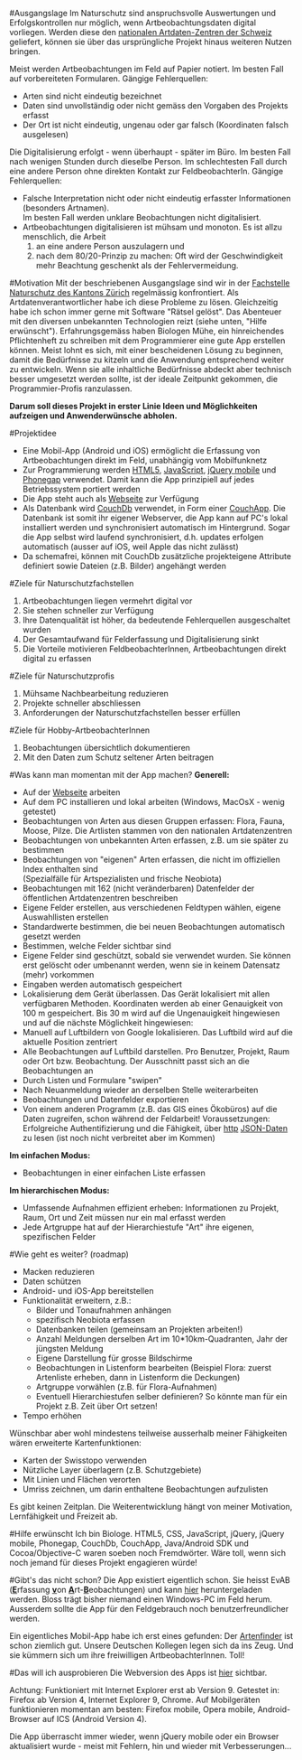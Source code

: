 #Ausgangslage
Im Naturschutz sind anspruchsvolle Auswertungen und Erfolgskontrollen nur möglich, wenn Artbeobachtungsdaten digital vorliegen. Werden diese den [nationalen Artdaten-Zentren der Schweiz](http://www.natportal.ch/) geliefert, können sie über das ursprüngliche Projekt hinaus weiteren Nutzen bringen.

Meist werden Artbeobachtungen im Feld auf Papier notiert. Im besten Fall auf vorbereiteten Formularen. 
Gängige Fehlerquellen:  

- Arten sind nicht eindeutig bezeichnet
- Daten sind unvollständig oder nicht gemäss den Vorgaben des Projekts erfasst
- Der Ort ist nicht eindeutig, ungenau oder gar falsch (Koordinaten falsch ausgelesen)

Die Digitalisierung erfolgt - wenn überhaupt - später im Büro. Im besten Fall nach wenigen Stunden durch dieselbe Person. Im schlechtesten Fall durch eine andere Person ohne direkten Kontakt zur FeldbeobachterIn. 
Gängige Fehlerquellen:  

- Falsche Interpretation nicht oder nicht eindeutig erfasster Informationen (besonders Artnamen).<br>Im besten Fall werden unklare Beobachtungen nicht digitalisiert. 
- Artbeobachtungen digitalisieren ist mühsam und monoton. 
  Es ist allzu menschlich, die Arbeit 
  1. an eine andere Person auszulagern und 
  2. nach dem 80/20-Prinzip zu machen: Oft wird der Geschwindigkeit mehr Beachtung geschenkt als der Fehlervermeidung.

#Motivation
Mit der beschriebenen Ausgangslage sind wir in der [Fachstelle Naturschutz des Kantons Zürich](http://naturschutz.zh.ch) regelmässig konfrontiert. Als Artdatenverantwortlicher habe ich diese Probleme zu lösen. Gleichzeitig habe ich schon immer gerne mit Software "Rätsel gelöst". Das Abenteuer mit den diversen unbekannten Technologien reizt (siehe unten, "Hilfe erwünscht"). Erfahrungsgemäss haben Biologen Mühe, ein hinreichendes Pflichtenheft zu schreiben mit dem Programmierer eine gute App erstellen können. Meist lohnt es sich, mit einer bescheidenen Lösung zu beginnen, damit die Bedürfnisse zu kitzeln und die Anwendung entsprechend weiter zu entwickeln. Wenn sie alle inhaltliche Bedürfnisse abdeckt aber technisch besser umgesetzt werden sollte, ist der ideale Zeitpunkt gekommen, die Programmier-Profis ranzulassen.

**Darum soll dieses Projekt in erster Linie Ideen und Möglichkeiten aufzeigen und Anwenderwünsche abholen.**

#Projektidee
- Eine Mobil-App (Android und iOS) ermöglicht die Erfassung von Artbeobachtungen direkt im Feld, unabhängig vom Mobilfunknetz
- Zur Programmierung werden [HTML5](http://de.wikipedia.org/wiki/HTML5), [JavaScript](http://de.wikipedia.org/wiki/JavaScript), [jQuery mobile](http://jquerymobile.com) und [Phonegap](http://phonegap.com) verwendet. Damit kann die App prinzipiell auf jedes Betriebssystem portiert werden
- Die App steht auch als [Webseite](http://barbalex.iriscouch.com/evab/_design/evab/index.html) zur Verfügung
- Als Datenbank wird [CouchDb](http://couchdb.apache.org/) verwendet, in Form einer [CouchApp](http://couchapp.org). Die Datenbank ist somit ihr eigener Webserver, die App kann auf PC's lokal installiert werden und synchronisiert automatisch im Hintergrund. Sogar die App selbst wird laufend synchronisiert, d.h. updates erfolgen automatisch (ausser auf iOS, weil Apple das nicht zulässt)
- Da schemafrei, können mit CouchDb zusätzliche projekteigene Attribute definiert sowie Dateien (z.B. Bilder) angehängt werden


#Ziele für Naturschutzfachstellen
1. Artbeobachtungen liegen vermehrt digital vor
2. Sie stehen schneller zur Verfügung
3. Ihre Datenqualität ist höher, da bedeutende Fehlerquellen ausgeschaltet wurden
4. Der Gesamtaufwand für Felderfassung und Digitalisierung sinkt
5. Die Vorteile motivieren FeldbeobachterInnen, Artbeobachtungen direkt digital zu erfassen


#Ziele für Naturschutzprofis
1. Mühsame Nachbearbeitung reduzieren
2. Projekte schneller abschliessen
3. Anforderungen der Naturschutzfachstellen besser erfüllen


#Ziele für Hobby-ArtbeobachterInnen
1. Beobachtungen übersichtlich dokumentieren 
2. Mit den Daten zum Schutz seltener Arten beitragen


#Was kann man momentan mit der App machen?
**Generell:**

- Auf der [Webseite](http://barbalex.iriscouch.com/evab/_design/evab/index.html) arbeiten
- Auf dem PC installieren und lokal arbeiten (Windows, MacOsX - wenig getestet)
- Beobachtungen von Arten aus diesen Gruppen erfassen: Flora, Fauna, Moose, Pilze. Die Artlisten stammen von den nationalen Artdatenzentren
- Beobachtungen von unbekannten Arten erfassen, z.B. um sie später zu bestimmen
- Beobachtungen von "eigenen" Arten erfassen, die nicht im offiziellen Index enthalten sind<br>(Spezialfälle für Artspezialisten und frische Neobiota)
- Beobachtungen mit 162 (nicht veränderbaren) Datenfelder der öffentlichen Artdatenzentren beschreiben
- Eigene Felder erstellen, aus verschiedenen Feldtypen wählen, eigene Auswahllisten erstellen
- Standardwerte bestimmen, die bei neuen Beobachtungen automatisch gesetzt werden
- Bestimmen, welche Felder sichtbar sind
- Eigene Felder sind geschützt, sobald sie verwendet wurden. Sie können erst gelöscht oder umbenannt werden, wenn sie in keinem Datensatz (mehr) vorkommen
- Eingaben werden automatisch gespeichert
- Lokalisierung dem Gerät überlassen. Das Gerät lokalisiert mit allen verfügbaren Methoden. Koordinaten werden ab einer Genauigkeit von 100 m gespeichert. Bis 30 m wird auf die Ungenauigkeit hingewiesen und auf die nächste Möglichkeit hingewiesen:
- Manuell auf Luftbildern von Google lokalisieren. Das Luftbild wird auf die aktuelle Position zentriert
- Alle Beobachtungen auf Luftbild darstellen. Pro Benutzer, Projekt, Raum oder Ort bzw. Beobachtung. Der Ausschnitt passt sich an die Beobachtungen an
- Durch Listen und Formulare "swipen"
- Nach Neuanmeldung wieder an derselben Stelle weiterarbeiten
- Beobachtungen und Datenfelder exportieren
- Von einem anderen Programm (z.B. das GIS eines Ökobüros) auf die Daten zugreifen, schon während der Feldarbeit! Voraussetzungen: Erfolgreiche Authentifizierung und die Fähigkeit, über [http](http://de.wikipedia.org/wiki/Hypertext_Transfer_Protocol) [JSON-Daten](http://en.wikipedia.org/wiki/JSON) zu lesen (ist noch nicht verbreitet aber im Kommen)

**Im einfachen Modus:**

- Beobachtungen in einer einfachen Liste erfassen

**Im hierarchischen Modus:**

- Umfassende Aufnahmen effizient erheben: Informationen zu Projekt, Raum, Ort und Zeit müssen nur ein mal erfasst werden
- Jede Artgruppe hat auf der Hierarchiestufe "Art" ihre eigenen, spezifischen Felder

#Wie geht es weiter? (roadmap)
- Macken reduzieren
- Daten schützen
- Android- und iOS-App bereitstellen
- Funktionalität erweitern, z.B.:
  - Bilder und Tonaufnahmen anhängen
  - spezifisch Neobiota erfassen
  - Datenbanken teilen (gemeinsam an Projekten arbeiten!)
  - Anzahl Meldungen derselben Art im 10*10km-Quadranten, Jahr der jüngsten Meldung
  - Eigene Darstellung für grosse Bildschirme
  - Beobachtungen in Listenform bearbeiten (Beispiel Flora: zuerst Artenliste erheben, dann in Listenform die Deckungen)
  - Artgruppe vorwählen (z.B. für Flora-Aufnahmen)
  - Eventuell Hierarchiestufen selber definieren? So könnte man für ein Projekt z.B. Zeit über Ort setzen!
- Tempo erhöhen

Wünschbar aber wohl mindestens teilweise ausserhalb meiner Fähigkeiten wären erweiterte Kartenfunktionen:

- Karten der Swisstopo verwenden
- Nützliche Layer überlagern (z.B. Schutzgebiete)
- Mit Linien und Flächen verorten
- Umriss zeichnen, um darin enthaltene Beobachtungen aufzulisten

Es gibt keinen Zeitplan. Die Weiterentwicklung hängt von meiner Motivation, Lernfähigkeit und Freizeit ab.

#Hilfe erwünscht
Ich bin Biologe. HTML5, CSS, JavaScript, jQuery, jQuery mobile, Phonegap, CouchDb, CouchApp, Java/Android SDK und Cocoa/Objective-C waren soeben noch Fremdwörter. Wäre toll, wenn sich noch jemand für dieses Projekt engagieren würde!

#Gibt's das nicht schon?
Die App existiert eigentlich schon. Sie heisst EvAB (<span style="text-decoration: underline;"><strong>E</strong></span>rfassung <span style="text-decoration: underline;"><strong>v</strong></span>on <span style="text-decoration: underline;"><strong>A</strong></span>rt-<span style="text-decoration: underline;"><strong>B</strong></span>eobachtungen) und kann <a target="_blank" href="http://www.aln.zh.ch/internet/baudirektion/aln/de/naturschutz/naturschutzdaten/tools/evab.html">hier</a>&nbsp;heruntergeladen werden. Bloss trägt bisher niemand einen Windows-PC im Feld herum. Ausserdem sollte die App für den Feldgebrauch noch benutzerfreundlicher werden. 

Ein eigentliches Mobil-App habe ich erst eines gefunden: Der&nbsp;<a target="_blank" href="http://itunes.apple.com/us/app/artenfinder/id411688829?mt=8">Artenfinder</a>&nbsp;ist schon ziemlich gut. Unsere Deutschen Kollegen legen sich da ins Zeug. Und sie kümmern sich um ihre freiwilligen ArtbeobachterInnen. Toll!

#Das will ich ausprobieren
Die Webversion des Apps ist <a target="_blank" href="http://barbalex.iriscouch.com/evab/_design/evab/index.html">hier</a> sichtbar.

Achtung: Funktioniert mit Internet Explorer erst ab Version 9. Getestet in: Firefox ab Version 4, Internet Explorer 9, Chrome. Auf Mobilgeräten funktionieren momentan am besten: Firefox mobile, Opera mobile, Android-Browser auf ICS (Android Version 4). 

Die App überrascht immer wieder, wenn jQuery mobile oder ein Browser aktualisiert wurde - meist mit Fehlern, hin und wieder mit Verbesserungen...